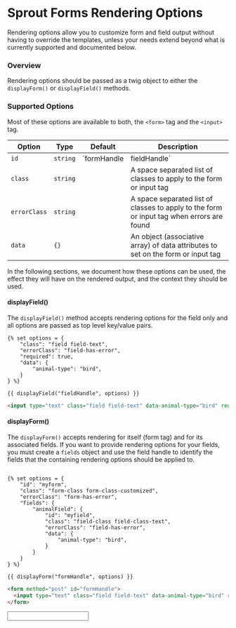 # Sprout Forms Rendering Options

Rendering options allow you to customize form and field output without having to override the templates, unless your needs extend beyond what is currently supported and documented below.

### Overview
Rendering options should be passed as a twig object to either the `displayForm()` or `displayField()` methods.

### Supported Options
Most of these options are available to both, the `<form>` tag and the `<input>` tag.

| Option  | Type     | Default                     | Description                                                             |
|---------|----------|-----------------------------|-------------------------------------------------------------------------|
| `id`    | `string` | `formHandle | fieldHandle`  | The id to assign to the form or input tag                               |
| `class` | `string` | | A space separated list of classes to apply to the form or input tag     |
| `errorClass` | `string` | | A space separated list of classes to apply to the form or input tag when errors are found |
| `data` | `{}` | | An object (associative array) of data attributes to set on the form or input tag

In the following sections, we document how these options can be used, the effect they will have on the rendered output, and the context they should be used.

#### displayField()
The `displayField()` method accepts rendering options for the field only and all options are passed as top level key/value pairs.

```twig
{% set options = {
    "class": "field field-text",
    "errorClass": "field-has-error",
    "required": true,
    "data": {
        "animal-type": "bird",
    }
} %}

{{ displayField("fieldHandle", options) }}
```

```html
<input type="text" class="field field-text" data-animal-type="bird" required value="" />
```

#### displayForm()
The `displayForm()` accepts rendering for itself (form tag) and for its associated fields. If you want to provide rendering options for your fields, you must create a `fields` object and use the field handle to identify the fields that the containing rendering options should be applied to.

```twig

{% set options = {
    "id": "myform",
    "class": "form-class form-class-customized",
    "errorClass": "form-has-error",
    "fields": {
        "animalField": {
            "id": "myfield",
            "class": "field-class field-class-text",
            "errorClass": "field-has-error",
            "data": {
                "animal-type": "bird",
            }
        }
    }
} %}

{{ displayForm("formHandle", options) }}

```

```html
<form method="post" id="formHandle">
  <input type="text" class="field field-text" data-animal-type="bird" required value="" />
</form>
```


<div class="field">
    <input type="text">
</div>
